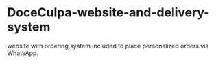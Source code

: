 # DoceCulpa-website-and-delivery-system
 website with ordering system included to place personalized orders via WhatsApp.

